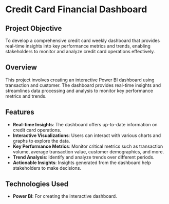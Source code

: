 # Credit Card Financial Dashboard

## Project Objective
To develop a comprehensive credit card weekly dashboard that provides real-time insights into key performance metrics and trends, enabling stakeholders to monitor and analyze credit card operations effectively.

## Overview
This project involves creating an interactive Power BI dashboard using transaction and customer. The dashboard provides real-time insights and streamlines data processing and analysis to monitor key performance metrics and trends. 
## Features
- **Real-time Insights**: The dashboard offers up-to-date information on credit card operations.
- **Interactive Visualizations**: Users can interact with various charts and graphs to explore the data.
- **Key Performance Metrics**: Monitor critical metrics such as transaction volume, average transaction value, customer demographics, and more.
- **Trend Analysis**: Identify and analyze trends over different periods.
- **Actionable Insights**: Insights generated from the dashboard help stakeholders to make decisions.

## Technologies Used
- **Power BI**: For creating the interactive dashboard.


